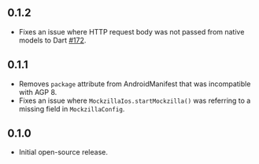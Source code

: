 ## 0.1.2

* Fixes an issue where HTTP request body was not passed from native models to Dart 
[#172](https://github.com/Apadmi-Engineering/Mockzilla/issues/172).

## 0.1.1

* Removes `package` attribute from AndroidManifest that was incompatible with AGP 8.
* Fixes an issue where `MockzillaIos.startMockzilla()` was referring to a missing
  field in `MockzillaConfig`.

## 0.1.0

* Initial open-source release.
